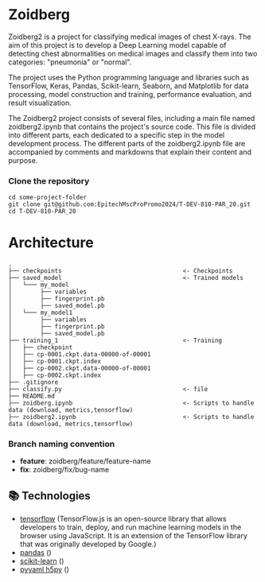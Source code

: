 # Zoidberg

Zoidberg2 is a project for classifying medical images of chest X-rays. The aim of this project is to develop a Deep Learning model capable of detecting chest abnormalities on medical images and classify them into two categories: "pneumonia" or "normal".

The project uses the Python programming language and libraries such as TensorFlow, Keras, Pandas, Scikit-learn, Seaborn, and Matplotlib for data processing, model construction and training, performance evaluation, and result visualization.

The Zoidberg2 project consists of several files, including a main file named zoidberg2.ipynb that contains the project's source code. This file is divided into different parts, each dedicated to a specific step in the model development process. The different parts of the zoidberg2.ipynb file are accompanied by comments and markdowns that explain their content and purpose.

### Clone the repository

```shell
cd some-project-folder
git clone git@github.com:EpitechMscProPromo2024/T-DEV-810-PAR_20.git
cd T-DEV-810-PAR_20
```

# Architecture

```
.
├── checkpoints                                  <- Checkpoints
├── saved_model                                  <- Trained models
│   └─── my_model
│        ├── variables
│        ├── fingerprint.pb
│        ├── saved_model.pb
│   └─── my_model1
│        ├── variables
│        ├── fingerprint.pb
│        ├── saved_model.pb
├── training_1                                   <- Training
│   ├── checkpoint
│   ├── cp-0001.ckpt.data-00000-of-00001
│   ├── cp-0001.ckpt.index
│   ├── cp-0002.ckpt.data-00000-of-00001
│   ├── cp-0002.ckpt.index
├── .gitignore
├── classify.py                                  <- file
├── README.md
├── zoidberg.ipynb                               <- Scripts to handle data (download, metrics,tensorflow)
├── zoidberg2.ipynb                              <- Scripts to handle data (download, metrics,tensorflow)
```

### Branch naming convention

- **feature**: zoidberg/feature/feature-name
- **fix**: zoidberg/fix/bug-name

## :books: Technologies

- [tensorflow](https://www.tensorflow.org/?hl=fr) (TensorFlow.js is an open-source library that allows developers to train, deploy, and run machine learning models in the browser using JavaScript. It is an extension of the TensorFlow library that was originally developed by Google.)
- [pandas](https://pandas.pydata.org/) ()
- [scikit-learn](https://scikit-learn.org/stable/) ()
- [pyyaml h5py](https://docs.h5py.org/en/stable/build.html) ()
